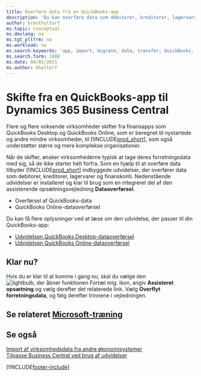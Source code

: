```yaml
---
title: Overføre data fra en QuickBooks-app
description: 'Du kan overføre data som debitorer, kreditorer, lagervarer og finanskonti fra QuickBooks-apps til Business Central.'
author: brentholtorf
ms.topic: conceptual
ms.devlang: na
ms.tgt_pltfrm: na
ms.workload: na
ms.search.keywords: 'app, import, migrate, data, transfer, QuickBooks, customize'
ms.search.form: 1808
ms.date: 04/01/2021
ms.author: bholtorf
---
```



# <a name="changing-from-a-quickbooks-app-to-dynamics-365-business-central"></a>Skifte fra en QuickBooks-app til Dynamics 365 Business Central

Flere og flere voksende virksomheder skifter fra finansapps som QuickBooks Desktop og QuickBooks Online, som er beregnet til nystartede og andre mindre virksomheder, til [!INCLUDE[prod_short](includes/prod_short.md)], som også understøtter større og mere komplekse organisationer. 

Når de skifter, ønsker virksomhederne typisk at tage deres forretningsdata med sig, så de ikke starter helt forfra. Som en hjælp til at overføre data tilbyder [!INCLUDE[prod_short](includes/prod_short.md)] indbyggede udvidelser, der overfører data som debitorer, kreditorer, lagervarer og finanskonti. Nedenstående udvidelser er installeret og klar til brug som en integreret del af den assisterende opsætningsvejledning **Dataoverførsel**.

* Overførsel af QuickBooks-data 
* QuickBooks Online-dataoverførsel

Du kan få flere oplysninger ved at læse om den udvidelse, der passer til din QuickBooks-app:   

* [Udvidelsen QuickBooks Desktop-dataoverførsel](ui-extensions-quickbooks-data-migration.md)
* [Udvidelsen QuickBooks Online-dataoverførsel](ui-extensions-quickbooks-online-data-migration.md)

## <a name="ready-now"></a>Klar nu?

Hvis du er klar til at komme i gang nu, skal du vælge den ![lightbulb, der åbner funktionen Fortæl mig.](media/ui-search/search_small.png "Fortæl mig, hvad du vil foretage dig") ikon, angiv **Assisteret opsætning** og vælg derefter det relaterede link. Vælg **Overflyt forretningsdata**, og følg derefter trinnene i vejledningen.

## <a name="see-related-microsoft-training"></a>Se relateret [Microsoft-træning](/training/modules/migrate-data-dynamics-365-business-central/)

## <a name="see-also"></a>Se også

[Import af virksomhedsdata fra andre økonomisystemer](across-import-data-configuration-packages.md)  
[Tilpasse Business Central ved brug af udvidelser](ui-extensions.md)   


[!INCLUDE[footer-include](includes/footer-banner.md)]
